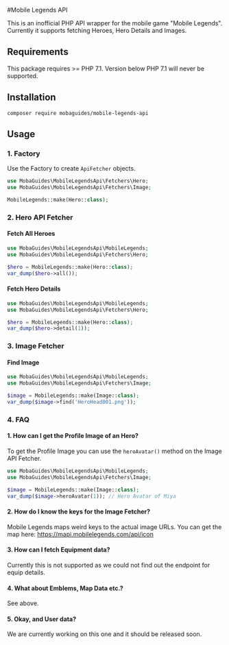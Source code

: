 #Mobile Legends API

This is an inofficial PHP API wrapper for the mobile game 
"Mobile Legends". Currently it supports fetching Heroes, Hero Details 
and Images.

## Requirements

This package requires >= PHP 7.1. Version below PHP 7.1 will never 
be supported.

## Installation

`composer require mobaguides/mobile-legends-api`

## Usage

### 1. Factory

Use the Factory to create `ApiFetcher` objects. 

````php
use MobaGuides\MobileLegendsApi\Fetchers\Hero;
use MobaGuides\MobileLegendsApi\Fetchers\Image;

MobileLegends::make(Hero::class);
````

### 2. Hero API Fetcher

#### Fetch All Heroes

````php
use MobaGuides\MobileLegendsApi\MobileLegends;
use MobaGuides\MobileLegendsApi\Fetchers\Hero;

$hero = MobileLegends::make(Hero::class);
var_dump($hero->all());
````

#### Fetch Hero Details

````php
use MobaGuides\MobileLegendsApi\MobileLegends;
use MobaGuides\MobileLegendsApi\Fetchers\Hero;

$hero = MobileLegends::make(Hero::class);
var_dump($hero->detail(1));
````

### 3. Image Fetcher

#### Find Image

````php
use MobaGuides\MobileLegendsApi\MobileLegends;
use MobaGuides\MobileLegendsApi\Fetchers\Image;

$image = MobileLegends::make(Image::class);
var_dump($image->find('HeroHead001.png'));
````

### 4. FAQ

#### 1. How can I get the Profile Image of an Hero?

To get the Profile Image you can use the `heroAvatar()` method on the
Image API Fetcher. 

````php
use MobaGuides\MobileLegendsApi\MobileLegends;
use MobaGuides\MobileLegendsApi\Fetchers\Image;

$image = MobileLegends::make(Image::class);
var_dump($image->heroAvatar(1)); // Hero Avatar of Miya
````

#### 2. How do I know the keys for the Image Fetcher?

Mobile Legends maps weird keys to the actual image URLs. You can 
get the map here: https://mapi.mobilelegends.com/api/icon

#### 3. How can I fetch Equipment data?

Currently this is not supported as we could not find out the endpoint 
for equip details.

#### 4. What about Emblems, Map Data etc.?

See above.

#### 5. Okay, and User data?

We are currently working on this one and it should be released soon.

